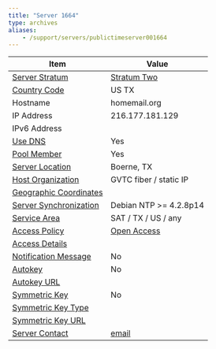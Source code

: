 ```yaml
---
title: "Server 1664"
type: archives
aliases:
    - /support/servers/publictimeserver001664
---
```


| Item | Value |
| ----- | ----- |
| [Server Stratum](/support/servers/serverstratum) | [Stratum Two](/support/servers/stratumtwotimeservers) |
| [Country Code](/support/servers/countrycode) | US TX |
| Hostname |  homemail.org  |
| IP Address |  216.177.181.129  |
| IPv6 Address | |
| [Use DNS](/support/servers/usedns) | Yes |
| [Pool Member](/support/servers/poolmember) | Yes |
| [Server Location](/support/servers/serverlocation) |  Boerne, TX |
| [Host Organization](/support/servers/hostorganization) |  GVTC fiber / static IP |
| [ Geographic Coordinates](/support/servers/geographiccoordinates) |  |
| [Server Synchronization](/support/servers/serversynchronization) |  Debian NTP >= 4.2.8p14 |
| [Service Area](/support/servers/servicearea) |  SAT / TX / US / any |
| [Access Policy](/support/servers/accesspolicy) | [Open Access](/support/servers/openaccess) |
| [Access Details](/support/servers/accessdetails) |  |
| [Notification Message](/support/servers/notificationmessage) | No |
| [Autokey](/support/servers/autokey) | No |
| [Autokey URL](/support/servers/autokeyurl) | |
| [Symmetric Key](/support/servers/symmetrickey) | No |
| [Symmetric Key Type](/support/servers/symmetrickeytype) | |
| [Symmetric Key URL](/support/servers/symmetrickeyurl) | |
| [Server Contact](/support/servers/servercontact) | [email](mailto:ross@homemail.org) |